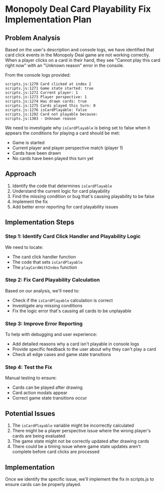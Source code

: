 # Monopoly Deal Card Playability Fix Implementation Plan

## Problem Analysis

Based on the user's description and console logs, we have identified that card click events in the Monopoly Deal game are not working correctly. When a player clicks on a card in their hand, they see "Cannot play this card right now" with an "Unknown reason" error in the console.

From the console logs provided:

```
scripts.js:1270 Card clicked at index 2
scripts.js:1271 Game state started: true
scripts.js:1272 Current player: 1
scripts.js:1273 Player perspective: 1
scripts.js:1274 Has drawn cards: true
scripts.js:1275 Cards played this turn: 0
scripts.js:1276 isCardPlayable: false
scripts.js:1292 Card not playable because:
scripts.js:1303 - Unknown reason
```

We need to investigate why `isCardPlayable` is being set to false when it appears the conditions for playing a card should be met:

- Game is started
- Current player and player perspective match (player 1)
- Cards have been drawn
- No cards have been played this turn yet

## Approach

1. Identify the code that determines `isCardPlayable`
2. Understand the current logic for card playability
3. Find the missing condition or bug that's causing playability to be false
4. Implement the fix
5. Add better error reporting for card playability issues

## Implementation Steps

### Step 1: Identify Card Click Handler and Playability Logic

We need to locate:

- The card click handler function
- The code that sets `isCardPlayable`
- The `playCardWithIndex` function

### Step 2: Fix Card Playability Calculation

Based on our analysis, we'll need to:

- Check if the `isCardPlayable` calculation is correct
- Investigate any missing conditions
- Fix the logic error that's causing all cards to be unplayable

### Step 3: Improve Error Reporting

To help with debugging and user experience:

- Add detailed reasons why a card isn't playable in console logs
- Provide specific feedback to the user about why they can't play a card
- Check all edge cases and game state transitions

### Step 4: Test the Fix

Manual testing to ensure:

- Cards can be played after drawing
- Card action modals appear
- Correct game state transitions occur

## Potential Issues

1. The `isCardPlayable` variable might be incorrectly calculated
2. There might be a player perspective issue where the wrong player's cards are being evaluated
3. The game state might not be correctly updated after drawing cards
4. There could be a timing issue where game state updates aren't complete before card clicks are processed

## Implementation

Once we identify the specific issue, we'll implement the fix in scripts.js to ensure cards can be properly played.
